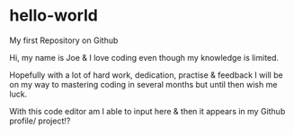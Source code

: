 # hello-world
My first Repository on Github


Hi, my name is Joe & I love coding even though my knowledge is limited.  

Hopefully with a lot of hard work, dedication, practise & feedback I will be on my way to mastering coding in several months but until then wish me luck. 

With this code editor am I able to input here & then it appears in my Github profile/ project!? 
